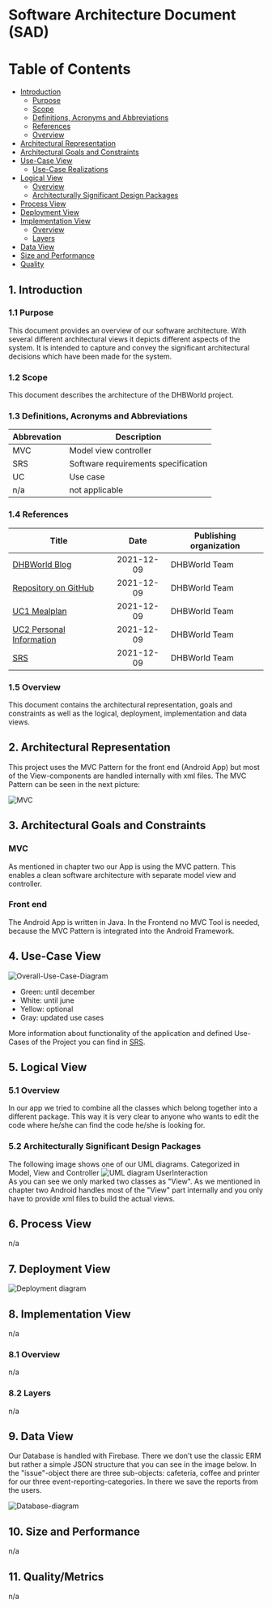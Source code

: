 # Software Architecture Document (SAD)

# Table of Contents
- [Introduction](#1-introduction)
    - [Purpose](#11-purpose)
    - [Scope](#12-scope)
    - [Definitions, Acronyms and Abbreviations](#13-definitions-acronyms-and-abbreviations)
    - [References](#14-references)
    - [Overview](#15-overview)
- [Architectural Representation](#2-architectural-representation)
- [Architectural Goals and Constraints](#3-architectural-goals-and-constraints)
- [Use-Case View](#4-use-case-view)
    - [Use-Case Realizations](#41-use-case-realizations)
- [Logical View](#5-logical-view)
    - [Overview](#51-overview)
    - [Architecturally Significant Design Packages](#52-architecturally-significant-design-packages)
- [Process View](#6-process-view)
- [Deployment View](#7-deployment-view)
- [Implementation View](#8-implementation-view)
    - [Overview](#81-overview)
    - [Layers](#82-layers)
- [Data View](#9-data-view)
- [Size and Performance](#10-size-and-performance)
- [Quality](#11-quality)

## 1. Introduction

### 1.1 Purpose
This document provides an overview of our software architecture. With several different architectural views it depicts different aspects of the system. It is intended to capture and convey the significant architectural decisions which have been made for the system.

### 1.2 Scope
This document describes the architecture of the DHBWorld project.

### 1.3 Definitions, Acronyms and Abbreviations

| Abbrevation | Description                            |
| ----------- | -------------------------------------- |
| MVC         | Model view controller                  |
| SRS         | Software requirements specification    |
| UC          | Use case                               |
| n/a         | not applicable                         |

### 1.4 References

| Title                                                              		| Date       | Publishing organization   |
| --------------------------------------------------------------------------|:----------:| ------------------------- |
| [DHBWorld Blog](https://dhbworldka.wordpress.com/)   		                | 2021-12-09 | DHBWorld Team     |
| [Repository on GitHub](https://github.com/inFumumVerti/DHBWorld)		    | 2021-12-09 | DHBWorld Team     |
| [UC1 Mealplan](./Use%20Cases/uc_mealplan.svg)           		            | 2021-12-09 | DHBWorld Team     |
| [UC2 Personal Information](./Use%20Cases/uc_personalinformation.svg)      | 2021-12-09 | DHBWorld Team     |
| [SRS](./README.md)                      		                            | 2021-12-09 | DHBWorld Team     |

### 1.5 Overview
This document contains the architectural representation, goals and constraints as well 
as the logical, deployment, implementation and data views.

## 2. Architectural Representation
This project uses the MVC Pattern for the front end (Android App) but most of the View-components are handled internally with xml files. The MVC Pattern can be seen in the next picture:

![MVC](./images/MVC.png)

## 3. Architectural Goals and Constraints

### MVC
As mentioned in chapter two our App is using the MVC pattern. This enables a clean software architecture with separate model view and controller.

### Front end
The Android App is written in Java. In the Frontend no MVC Tool is needed, because the MVC Pattern is integrated into the Android Framework.

## 4. Use-Case View
![Overall-Use-Case-Diagram](https://raw.githubusercontent.com/inFumumVerti/DHBWorld-Docu/main/Use%20Case%20Diagram_new_new.svg "Use Case Diagram DHBWorld")

* Green: until december
* White: until june
* Yellow: optional
* Gray: updated use cases

More information about functionality of the application and defined Use-Cases of the Project you can find in [SRS](./README.md).

## 5. Logical View

### 5.1 Overview
In our app we tried to combine all the classes which belong together into a different package. This way it is very clear to anyone who wants to edit the code where he/she can find the code he/she is looking for.

### 5.2 Architecturally Significant Design Packages
The following image shows one of our UML diagrams. Categorized in Model, View and Controller
![UML diagram UserInteraction](./Class%20Diagram/ClassDiagram_UserInteraction.svg)  
As you can see we only marked two classes as "View". As we mentioned in chapter two Android handles most of the "View" part internally and you only have to provide xml files to build the actual views.


## 6. Process View
n/a

## 7. Deployment View
![Deployment diagram](https://raw.githubusercontent.com/inFumumVerti/DHBWorld-Docu/main/images/Deployment%20diagram.svg)
## 8. Implementation View
n/a
### 8.1 Overview
n/a
### 8.2 Layers
n/a

## 9. Data View
Our Database is handled with Firebase. There we don't use the classic ERM but rather a simple JSON structure that you can see in the image below. In the "issue"-object there are three sub-objects: cafeteria, coffee and printer for our three event-reporting-categories. In there we save the reports from the users.

![Database-diagram](./images/Database_strukture.png)

## 10. Size and Performance
n/a

## 11. Quality/Metrics
n/a
